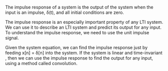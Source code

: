 The impulse response of a system is the output of the
system when the input is an impulse, δ(t), and all initial conditions are zero.

The impulse response is an especially important
property of any LTI system. We can use it to describe an LTI system and predict its output for any input.
To understand the impulse response, we need to use the unit impulse signal.

Given the system equation, we can find the impulse
response just by feeding x[n] = δ[n] into the system.
If the system is linear and time-invariant , then we can use the impulse response 
to find the output for any input, using a method called convolution.
